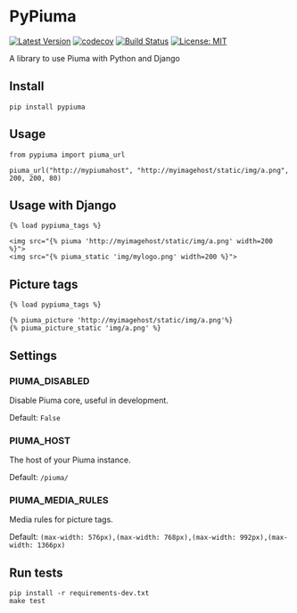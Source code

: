 # PyPiuma

[![Latest Version](https://img.shields.io/pypi/v/pypiuma.svg)](https://pypi.python.org/pypi/pypiuma/)
[![codecov](https://codecov.io/gh/piumaio/pypiuma/branch/master/graph/badge.svg)](https://codecov.io/gh/piumaio/pypiuma)
[![Build Status](https://travis-ci.org/piumaio/pypiuma.svg?branch=master)](https://travis-ci.org/piumaio/pypiuma)
[![License: MIT](https://img.shields.io/badge/License-MIT-blue.svg)](https://github.com/piumaio/pypiuma/blob/master/LICENSE)

A library to use Piuma with Python and Django

## Install

    pip install pypiuma

## Usage

    from pypiuma import piuma_url

    piuma_url("http://mypiumahost", "http://myimagehost/static/img/a.png", 200, 200, 80)

## Usage with Django

    {% load pypiuma_tags %}

    <img src="{% piuma 'http://myimagehost/static/img/a.png' width=200 %}">
    <img src="{% piuma_static 'img/mylogo.png' width=200 %}">

## Picture tags

    {% load pypiuma_tags %}

    {% piuma_picture 'http://myimagehost/static/img/a.png'%}
    {% piuma_picture_static 'img/a.png' %}

## Settings

### PIUMA_DISABLED

Disable Piuma core, useful in development.

Default: `False`

### PIUMA_HOST

The host of your Piuma instance.

Default:  `/piuma/`

### PIUMA_MEDIA_RULES

Media rules for picture tags.

Default: `(max-width: 576px),(max-width: 768px),(max-width: 992px),(max-width: 1366px)`

## Run tests

    pip install -r requirements-dev.txt
    make test
